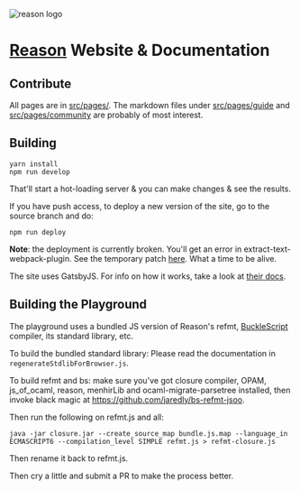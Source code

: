 ![reason logo](src/images/reason_200.png)

# [Reason](https://github.com/facebook/reason) Website & Documentation

## Contribute

All pages are in [src/pages/](src/pages/). The markdown files under [src/pages/guide](src/pages/guide/) and [src/pages/community](src/pages/community/) are probably of most interest.

## Building

```
yarn install
npm run develop
```

That'll start a hot-loading server & you can make changes & see the results.

If you have push access, to deploy a new version of the site, go to the source branch and do:

```
npm run deploy
```

**Note**: the deployment is currently broken. You'll get an error in extract-text-webpack-plugin. See the temporary patch [here](https://github.com/gatsbyjs/gatsby/issues/1846#issuecomment-323221766). What a time to be alive.

The site uses GatsbyJS. For info on how it works, take a look at [their docs](https://www.gatsbyjs.org/docs/).

## Building the Playground

The playground uses a bundled JS version of Reason's refmt, [BuckleScript](https://github.com/BuckleScript/bucklescript) compiler, its standard library, etc.

To build the bundled standard library: Please read the documentation in `regenerateStdlibForBrowser.js`.

To build refmt and bs: make sure you've got closure compiler, OPAM, js_of_ocaml, reason, menhirLib and ocaml-migrate-parsetree installed, then invoke black magic at https://github.com/jaredly/bs-refmt-jsoo.

Then run the following on refmt.js and all:

```
java -jar closure.jar --create_source_map bundle.js.map --language_in ECMASCRIPT6 --compilation_level SIMPLE refmt.js > refmt-closure.js
```

Then rename it back to refmt.js.

Then cry a little and submit a PR to make the process better.
